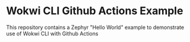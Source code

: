 # Wokwi CLI Github Actions Example

This repository contains a Zephyr "Hello World" example to demonstrate use of Wokwi CLI with Github Actions
